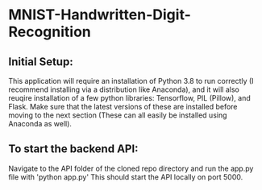 # MNIST-Handwritten-Digit-Recognition

## Initial Setup:
This application will require an installation of Python 3.8 to run correctly (I recommend installing via a distribution like Anaconda), and it will also reuqire installation of a few python libraries: Tensorflow, PIL (Pillow), and Flask. Make sure that the latest versions of these are installed before moving to the next section (These can all easily be installed using Anaconda as well).

## To start the backend API:
Navigate to the API folder of the cloned repo directory and run the app.py file with 'python app.py'
This should start the API locally on port 5000.
